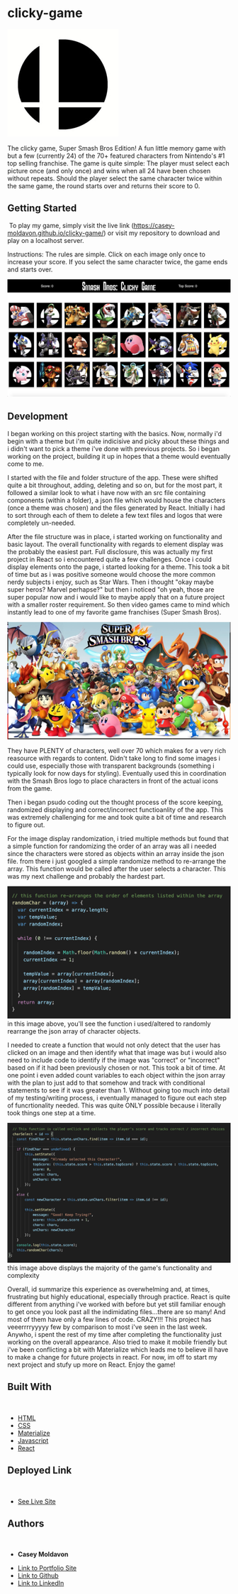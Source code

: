 # clicky-game

![image](./src/components/images/small-logo.jpg)

The clicky game, Super Smash Bros Edition! A fun little memory game with but a few (currently 24) of the 70+ featured characters from Nintendo's #1 top selling franchise. The game is quite simple: The player must select each picture once (and only once) and wins when all 24 have been chosen without repeats. Should the player select the same character twice within the same game, the round starts over and returns their score to 0.
​
## Getting Started
​
To play my game, simply visit the live link (https://casey-moldavon.github.io/clicky-game/) or visit my repository to download and play on a localhost server.

Instructions:
The rules are simple. Click on each image only once to increase your score. If you select the same character twice, the game ends and starts over.

![image](./src/components/images/full-game.png)



## Development

I began working on this project starting with the basics. Now, normally i'd begin with a theme but i'm quite indicisive and picky about these things and i didn't want to pick a theme i've done with previous projects. So i began working on the project, building it up in hopes that a theme would eventually come to me.

I started with the file and folder structure of the app. These were shifted quite a bit throughout, adding, deleting and so on, but for the most part, it followed a similar look to what i have now with an src file containing components (within a folder), a json file which would house the characters (once a theme was chosen) and the files generated by React. Initially i had to sort through each of them to delete a few text files and logos that were completely un-needed.

After the file structure was in place, i started working on functionality and basic layout. The overall functionality with regards to element display was the probably the easiest part. Full disclosure, this was actually my first project in React so i encountered quite a few challenges. Once i could display elements onto the page, i started looking for a theme. This took a bit of time but as i was positive someone would choose the more common nerdy subjects i enjoy, such as Star Wars. Then i thought "okay maybe super heros? Marvel perhapse?" but then i noticed "oh yeah, those are super popular now and i would like to maybe apply that on a future project with a smaller roster requirement. So then video games came to mind which instantly lead to one of my favorite game franchises (Super Smash Bros).


![image](./src/components/images/smashbros.png)


They have PLENTY of characters, well over 70 which makes for a very rich reasource with regards to content. Didn't take long to find some images i could use, especially those with transparent backgrounds (something i typically look for now days for styling). Eventually used this in coordination with the Smash Bros logo to place characters in front of the actual icons from the game.

Then i began psudo coding out the thought process of the score keeping, randomized displaying and correct/incorrect functioanlity of the app. This was extremely challenging for me and took quite a bit of time and research to figure out.

For the image display randomization, i tried multiple methods but found that a simple function for randomizing the order of an array was all i needed since the characters were stored as objects within an array inside the json file. from there i just googled a simple randomize method to re-arrange the array. This function would be called after the user selects a character. This was my next challenge and probably the hardest part.

![random display](./src/components/images/code-1.png)
in this image above, you'll see the function i used/altered to randomly rearrange the json array of character objects.


I needed to create a function that would not only detect that the user has clicked on an image and then identify what that image was but i would also need to include code to identify if the image was "correct" or "incorrect" based on if it had been previously chosen or not. This took a bit of time. At one point i even added count variables to each object within the json array with the plan to just add to that somehow and track with conditional statements to see if it was greater than 1. Without going too much into detail of my testing/writing process, i eventually managed to figure out each step of funcrtionality needed. This was quite ONLY possible because i literally took things one step at a time.

![image](./src/components/images/code-2.png)
this image above displays the majority of the game's functionality and complexity


Overall, id summarize this experience as overwhelming and, at times, frustrating but highly educational, especially through practice. React is quite different from anything i've worked with before but yet still familiar enough to get once you look past all the indimidating files...there are so many! And most of them have only a few lines of code. CRAZY!!! This project has veeerrrryyyyy few by comparison to most i've seen in the last week. Anywho, i spent the rest of my time after completing the functionality just working on the overall appearance. Also tried to make it mobile friendly but i've been conflicting a bit with Materialize which leads me to believe ill have to make a change for future projects in react. For now, im off to start my next project and stufy up more on React. Enjoy the game!


## Built With
​
* [HTML](https://developer.mozilla.org/en-US/docs/Web/HTML)
* [CSS](https://developer.mozilla.org/en-US/docs/Web/CSS)
* [Materialize](https://materializecss.com/)
* [Javascript](https://developer.mozilla.org/en-US/docs/Web/JavaScript)
* [React](https://reactjs.org/)
​

## Deployed Link
​
* [See Live Site](https://casey-moldavon.github.io/clicky-game/)
​
​
## Authors
​
* **Casey Moldavon** 
​
- [Link to Portfolio Site](https://casey-moldavon.github.io/updated-portfolio-2/)
- [Link to Github](https://github.com/casey-moldavon/clicky-game)
- [Link to LinkedIn](https://www.linkedin.com/in/casey-moldavon-442a1761/)
​
